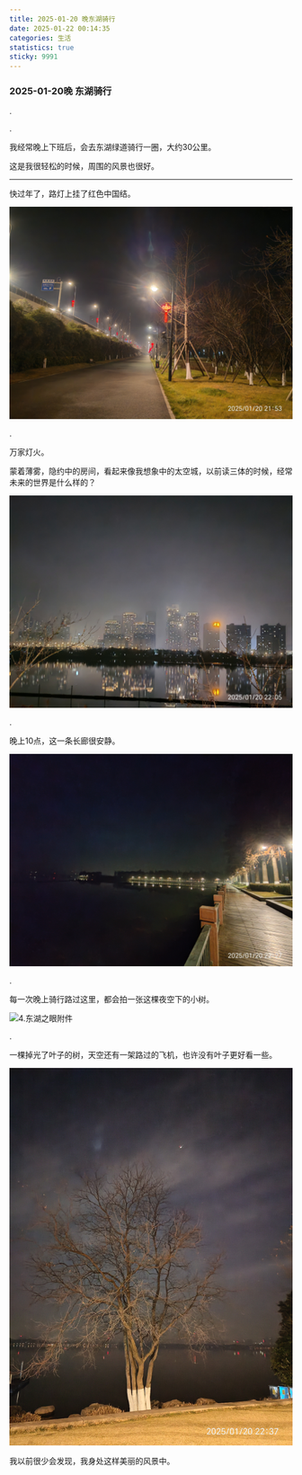 ```yaml
---
title: 2025-01-20 晚东湖骑行
date: 2025-01-22 00:14:35
categories: 生活
statistics: true
sticky: 9991
---
```


###  		         2025-01-20晚 东湖骑行

.

.

我经常晚上下班后，会去东湖绿道骑行一圈，大约30公里。

这是我很轻松的时候，周围的风景也很好。

------------------------------------------------



快过年了，路灯上挂了红色中国结。

![1.靠近武汉火车站附近的绿道](./2025-01-19%E6%99%9A%E4%B8%9C%E6%B9%96%E9%AA%91%E8%A1%8C/1.%E9%9D%A0%E8%BF%91%E6%AD%A6%E6%B1%89%E7%81%AB%E8%BD%A6%E7%AB%99%E9%99%84%E8%BF%91%E7%9A%84%E7%BB%BF%E9%81%93.jpg)

.

万家灯火。

蒙着薄雾，隐约中的房间，看起来像我想象中的太空城，以前读三体的时候，经常未来的世界是什么样的？

![2.靠近武汉站的绿道](./2025-01-19%E6%99%9A%E4%B8%9C%E6%B9%96%E9%AA%91%E8%A1%8C/2.%E9%9D%A0%E8%BF%91%E6%AD%A6%E6%B1%89%E7%AB%99%E7%9A%84%E7%BB%BF%E9%81%93.jpg)

.

晚上10点，这一条长廊很安静。

![3.荆楚雄风附近](./2025-01-19%E6%99%9A%E4%B8%9C%E6%B9%96%E9%AA%91%E8%A1%8C/3.%E8%8D%86%E6%A5%9A%E9%9B%84%E9%A3%8E%E9%99%84%E8%BF%91.jpg)

.

每一次晚上骑行路过这里，都会拍一张这棵夜空下的小树。

![4.东湖之眼附件](./2025-01-19%E6%99%9A%E4%B8%9C%E6%B9%96%E9%AA%91%E8%A1%8C/4.%E4%B8%9C%E6%B9%96%E4%B9%8B%E7%9C%BC%E9%99%84%E4%BB%B6.jpg)

.

一棵掉光了叶子的树，天空还有一架路过的飞机，也许没有叶子更好看一些。

![5.东湖之眼至梅园码头附件](./2025-01-19%E6%99%9A%E4%B8%9C%E6%B9%96%E9%AA%91%E8%A1%8C/5.%E4%B8%9C%E6%B9%96%E4%B9%8B%E7%9C%BC%E8%87%B3%E6%A2%85%E5%9B%AD%E7%A0%81%E5%A4%B4%E9%99%84%E4%BB%B6.jpg)

我以前很少会发现，我身处这样美丽的风景中。

